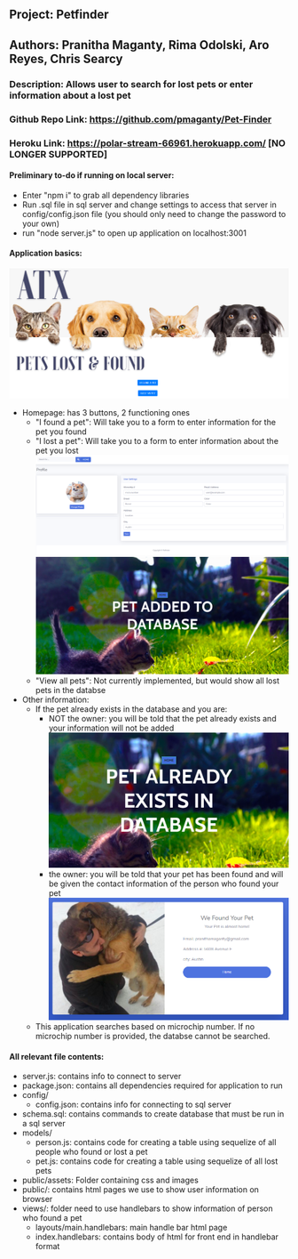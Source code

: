 ## Project: Petfinder
## Authors: Pranitha Maganty, Rima Odolski, Aro Reyes, Chris Searcy
### Description: Allows user to search for lost pets or enter information about a lost pet
### Github Repo Link: https://github.com/pmaganty/Pet-Finder
### Heroku Link: https://polar-stream-66961.herokuapp.com/ [NO LONGER SUPPORTED]

#### Preliminary to-do if running on local server:
+ Enter "npm i" to grab all dependency libraries
+ Run .sql file in sql server and change settings to access that server in config/config.json file (you should only need to change the password to your own)
+ run "node server.js" to open up application on localhost:3001

#### Application basics:
![InfoPage](public/assets/img/PetFinderMain.PNG)
+ Homepage: has 3 buttons, 2 functioning ones
    - "I found a pet": Will take you to a form to enter information for the pet you found
    - "I lost a pet": Will take you to a form to enter information about the pet you lost
    ![InfoPage](public/assets/img/PetFinderInfo.PNG)
    ![InfoPage](public/assets/img/PetAdded.PNG)
    - "View all pets": Not currently implemented, but would show all lost pets in the databse
+ Other information:
    - If the pet already exists in the database and you are:
        - NOT the owner: you will be told that the pet already exists and your information will not be added
        ![InfoPage](public/assets/img/AlreadyExists.PNG)
        - the owner: you will be told that your pet has been found and will be given the contact information of the person who found your pet
        ![InfoPage](public/assets/img/FoundPet.PNG)
    - This application searches based on microchip number. If no microchip number is provided, the databse cannot be searched.

#### All relevant file contents:
+ server.js: contains info to connect to server
+ package.json: contains all dependencies required for application to run
+ config/
    - config.json: contains info for connecting to sql server
+ schema.sql: contains commands to create database that must be run in a sql server
+ models/
    - person.js: contains code for creating a table using sequelize of all people who found or lost a pet
    - pet.js: contains code for creating a table using sequelize of all lost pets
+ public/assets: Folder containing css and images
+ public/: contains html pages we use to show user information on browser
+ views/: folder need to use handlebars to show information of person who found a pet
    - layouts/main.handlebars: main handle bar html page
    - index.handlebars: contains body of html for front end in handlebar format